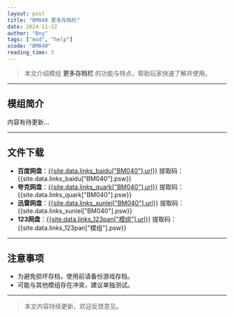 ```yaml
---
layout: post
title: "BM040 更多存档栏"
date: 2024-11-22
author: "Bny"
tags: ["mod", "help"]
scode: "BM040"
reading_time: 5
---
```


> 本文介绍模组 **更多存档栏** 的功能与特点，帮助玩家快速了解并使用。

---

## 模组简介

内容有待更新...

---

## 文件下载
- **百度网盘**：[{{site.data.links_baidu["BM040"].url}}]({{site.data.links_baidu["BM040"].url}}) 提取码：{{site.data.links_baidu["BM040"].psw}}
- **夸克网盘**：[{{site.data.links_quark["BM040"].url}}]({{site.data.links_quark["BM040"].url}}) 提取码：{{site.data.links_quark["BM040"].psw}}
- **迅雷网盘**：[{{site.data.links_xunlei["BM040"].url}}]({{site.data.links_xunlei["BM040"].url}}) 提取码：{{site.data.links_xunlei["BM040"].psw}}
- **123网盘**：[{{site.data.links_123pan["模组"].url}}]({{site.data.links_123pan["模组"].url}}) 提取码：{{site.data.links_123pan["模组"].psw}}

---

## 注意事项
- 为避免损坏存档，使用前请备份游戏存档。
- 可能与其他模组存在冲突，建议单独测试。

---

> 本文内容持续更新，欢迎反馈意见。
